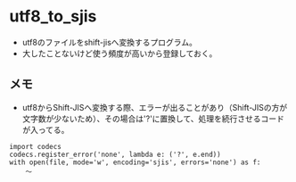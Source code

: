 # utf8_to_sjis
- utf8のファイルをshift-jisへ変換するプログラム。
- 大したことないけど使う頻度が高いから登録しておく。

## メモ
- utf8からShift-JISへ変換する際、エラーが出ることがあり（Shift-JISの方が文字数が少ないため）、その場合は'?'に置換して、処理を続行させるコードが入ってる。
```
import codecs
codecs.register_error('none', lambda e: ('?', e.end))
with open(file, mode='w', encoding='sjis', errors='none') as f:
	～
```
